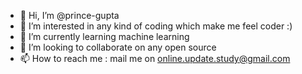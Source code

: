 - 👋 Hi, I’m @prince-gupta
- 👀 I’m interested in any kind of coding which make me feel coder :)
- 🌱 I’m currently learning machine learning
- 💞️ I’m looking to collaborate on any open source 
- 📫 How to reach me : mail me on online.update.study@gmail.com

<!---
prince-gupta/prince-gupta is a ✨ special ✨ repository because its `README.md` (this file) appears on your GitHub profile.
You can click the Preview link to take a look at your changes.
--->
